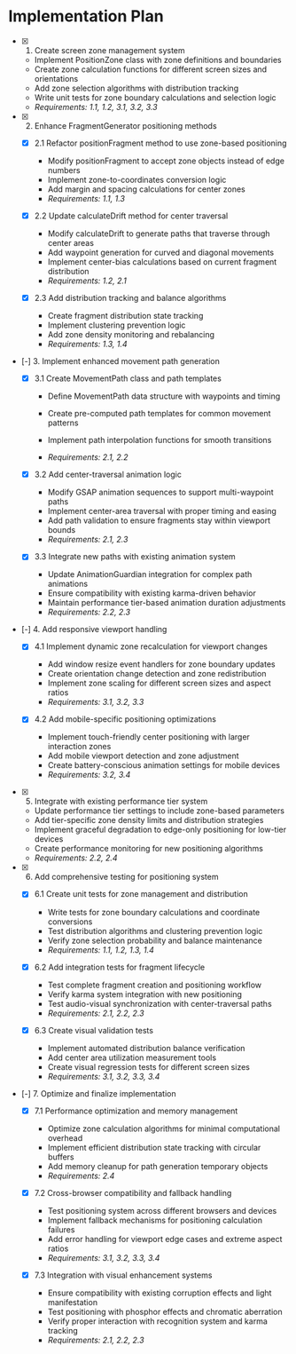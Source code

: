 # Implementation Plan

- [x] 1. Create screen zone management system

  - Implement PositionZone class with zone definitions and boundaries
  - Create zone calculation functions for different screen sizes and orientations
  - Add zone selection algorithms with distribution tracking
  - Write unit tests for zone boundary calculations and selection logic
  - _Requirements: 1.1, 1.2, 3.1, 3.2, 3.3_

- [x] 2. Enhance FragmentGenerator positioning methods

  - [x] 2.1 Refactor positionFragment method to use zone-based positioning

    - Modify positionFragment to accept zone objects instead of edge numbers
    - Implement zone-to-coordinates conversion logic
    - Add margin and spacing calculations for center zones
    - _Requirements: 1.1, 1.3_

  - [x] 2.2 Update calculateDrift method for center traversal

    - Modify calculateDrift to generate paths that traverse through center areas
    - Add waypoint generation for curved and diagonal movements
    - Implement center-bias calculations based on current fragment distribution
    - _Requirements: 1.2, 2.1_

  - [x] 2.3 Add distribution tracking and balance algorithms

    - Create fragment distribution state tracking
    - Implement clustering prevention logic
    - Add zone density monitoring and rebalancing
    - _Requirements: 1.3, 1.4_

- [-] 3. Implement enhanced movement path generation



  - [x] 3.1 Create MovementPath class and path templates



    - Define MovementPath data structure with waypoints and timing
    - Create pre-computed path templates for common movement patterns
    - Implement path interpolation functions for smooth transitions

    - _Requirements: 2.1, 2.2_

  - [x] 3.2 Add center-traversal animation logic



    - Modify GSAP animation sequences to support multi-waypoint paths
    - Implement center-area traversal with proper timing and easing
    - Add path validation to ensure fragments stay within viewport bounds
    - _Requirements: 2.1, 2.3_

  - [x] 3.3 Integrate new paths with existing animation system
























    - Update AnimationGuardian integration for complex path animations
    - Ensure compatibility with existing karma-driven behavior
    - Maintain performance tier-based animation duration adjustments
    - _Requirements: 2.2, 2.3_

- [-] 4. Add responsive viewport handling



  - [x] 4.1 Implement dynamic zone recalculation for viewport changes




    - Add window resize event handlers for zone boundary updates
    - Create orientation change detection and zone redistribution
    - Implement zone scaling for different screen sizes and aspect ratios
    - _Requirements: 3.1, 3.2, 3.3_

  - [x] 4.2 Add mobile-specific positioning optimizations





    - Implement touch-friendly center positioning with larger interaction zones
    - Add mobile viewport detection and zone adjustment
    - Create battery-conscious animation settings for mobile devices
    - _Requirements: 3.2, 3.4_

- [x] 5. Integrate with existing performance tier system






  - Update performance tier settings to include zone-based parameters
  - Add tier-specific zone density limits and distribution strategies
  - Implement graceful degradation to edge-only positioning for low-tier devices
  - Create performance monitoring for new positioning algorithms
  - _Requirements: 2.2, 2.4_

- [x] 6. Add comprehensive testing for positioning system





  - [x] 6.1 Create unit tests for zone management and distribution



    - Write tests for zone boundary calculations and coordinate conversions
    - Test distribution algorithms and clustering prevention logic
    - Verify zone selection probability and balance maintenance
    - _Requirements: 1.1, 1.2, 1.3, 1.4_

  - [x] 6.2 Add integration tests for fragment lifecycle



    - Test complete fragment creation and positioning workflow
    - Verify karma system integration with new positioning
    - Test audio-visual synchronization with center-traversal paths
    - _Requirements: 2.1, 2.2, 2.3_

  - [x] 6.3 Create visual validation tests


    - Implement automated distribution balance verification
    - Add center area utilization measurement tools
    - Create visual regression tests for different screen sizes
    - _Requirements: 3.1, 3.2, 3.3, 3.4_

- [-] 7. Optimize and finalize implementation



  - [x] 7.1 Performance optimization and memory management




    - Optimize zone calculation algorithms for minimal computational overhead
    - Implement efficient distribution state tracking with circular buffers
    - Add memory cleanup for path generation temporary objects
    - _Requirements: 2.4_

  - [x] 7.2 Cross-browser compatibility and fallback handling









    - Test positioning system across different browsers and devices
    - Implement fallback mechanisms for positioning calculation failures
    - Add error handling for viewport edge cases and extreme aspect ratios
    - _Requirements: 3.1, 3.2, 3.3, 3.4_

  - [x] 7.3 Integration with visual enhancement systems





    - Ensure compatibility with existing corruption effects and light manifestation
    - Test positioning with phosphor effects and chromatic aberration
    - Verify proper interaction with recognition system and karma tracking
    - _Requirements: 2.1, 2.2, 2.3_
